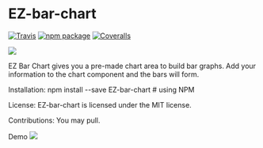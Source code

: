 # EZ-bar-chart

[![Travis][build-badge]][build]
[![npm package][npm-badge]][npm]
[![Coveralls][coveralls-badge]][coveralls]

![](file:///Users/sloop/Desktop/ezbarchart.png")


EZ Bar Chart gives you a pre-made chart area to build bar graphs. Add your information to the chart component and the bars will form. 

Installation:
npm install --save EZ-bar-chart # using NPM


License:
EZ-bar-chart is licensed under the MIT license.

Contributions:
You may pull.

Demo
![](file:///Users/sloop/Desktop/barchart.png)


[build-badge]: https://img.shields.io/travis/user/repo/master.png?style=flat-square
[build]: https://travis-ci.org/user/repo

[npm-badge]: https://img.shields.io/npm/v/npm-package.png?style=flat-square
[npm]: https://www.npmjs.org/package/npm-package

[coveralls-badge]: https://img.shields.io/coveralls/user/repo/master.png?style=flat-square
[coveralls]: https://coveralls.io/github/user/repo
